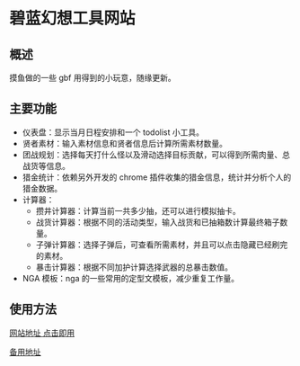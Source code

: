 # 碧蓝幻想工具网站

## 概述

摸鱼做的一些 gbf 用得到的小玩意，随缘更新。

## 主要功能

- 仪表盘：显示当月日程安排和一个 todolist 小工具。
- 贤者素材：输入素材信息和贤者信息后计算所需素材数量。
- 团战规划：选择每天打什么怪以及滑动选择目标贡献，可以得到所需肉量、总战货等信息。
- 猎金统计：依赖另外开发的 chrome 插件收集的猎金信息，统计并分析个人的猎金数据。
- 计算器：
  - 攒井计算器：计算当前一共多少抽，还可以进行模拟抽卡。
  - 战货计算器：根据不同的活动类型，输入战货和已抽箱数计算最终箱子数量。
  - 子弹计算器：选择子弹后，可查看所需素材，并且可以点击隐藏已经刷完的素材。
  - 暴击计算器：根据不同加护计算选择武器的总暴击数值。
- NGA 模板：nga 的一些常用的定型文模板，减少重复工作量。

## 使用方法

[网站地址 点击即用](https://waaatanuki.github.io/gbf-app/)

[备用地址](https://waaatanuki.gitee.io/gbf-app/)
